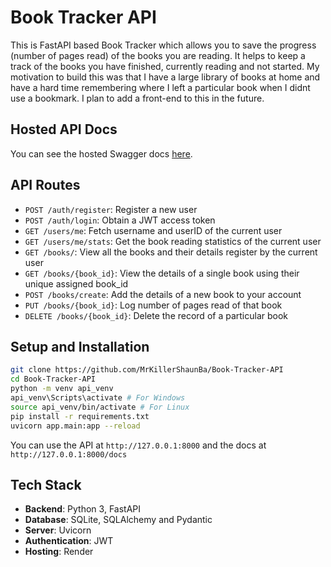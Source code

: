 # Book Tracker API

This is FastAPI based Book Tracker which allows you to save the progress (number of pages read) of the books you are reading. It helps to keep a track of the books you have finished, currently reading and not started. My motivation to build this was that I have a large library of books at home and have a hard time remembering where I left a particular book when I didnt use a bookmark. I plan to add a front-end to this in the future.

## Hosted API Docs

You can see the hosted Swagger docs [here]().

## API Routes
* `POST /auth/register`: Register a new user
* `POST /auth/login`: Obtain a JWT access token
* `GET /users/me`: Fetch username and userID of the current user
* `GET /users/me/stats`: Get the book reading statistics of the current user
* `GET /books/`: View all the books and their details register by the current user
* `GET /books/{book_id}`: View the details of a single book using their unique assigned book_id
* `POST /books/create`: Add the details of a new book to your account
* `PUT /books/{book_id}`: Log number of pages read of that book
* `DELETE /books/{book_id}`: Delete the record of a particular book

## Setup and Installation

```bash
git clone https://github.com/MrKillerShaunBa/Book-Tracker-API
cd Book-Tracker-API
python -m venv api_venv
api_venv\Scripts\activate # For Windows
source api_venv/bin/activate # For Linux 
pip install -r requirements.txt
uvicorn app.main:app --reload
```
You can use the API at `http://127.0.0.1:8000` and the docs at `http://127.0.0.1:8000/docs`

## Tech Stack

* **Backend**: Python 3, FastAPI
* **Database**: SQLite, SQLAlchemy and Pydantic
* **Server**: Uvicorn
* **Authentication**: JWT
* **Hosting**: Render